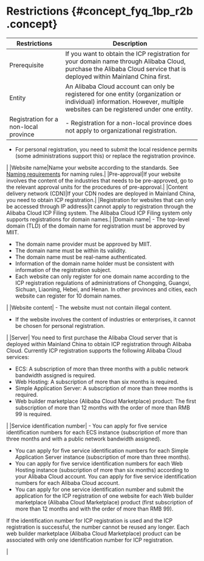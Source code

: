 # Restrictions {#concept_fyq_1bp_r2b .concept}

|Restrictions|Description|
|------------|-----------|
|Prerequisite|If you want to obtain the ICP registration for your domain name through Alibaba Cloud, purchase the Alibaba Cloud service that is deployed within Mainland China first.|
|Entity|An Alibaba Cloud account can only be registered for one entity \(organization or individual\) information. However, multiple websites can be registered under one entity.|
|Registration for a non-local province| -   Registration for a non-local province does not apply to organizational registration.
-   For personal registration, you need to submit the local residence permits \(some administrations support this\) or replace the registration province.

 |
|Website name|Name your website according to the standards. See [Naming requirements](https://help.aliyun.com/knowledge_detail/36948.html) for naming rules.|
|Pre-approval|If your website involves the content of the industries that needs to be pre-approved, go to the relevant approval units for the procedures of pre-approval.|
|Content delivery network \(CDN\)|If your CDN nodes are deployed in Mainland China, you need to obtain ICP registration.|
|Registration for websites that can only be accessed through IP address|It cannot apply to registration through the Alibaba Cloud ICP Filing system. The Alibaba Cloud ICP Filing system only supports registrations for domain names.|
|Domain name| -   The top-level domain \(TLD\) of the domain name for registration must be approved by MIIT.
-   The domain name provider must be approved by MIIT.
-   The domain name must be within its validity.
-   The domain name must be real-name authenticated.
-   Information of the domain name holder must be consistent with information of the registration subject.
-   Each website can only register for one domain name according to the ICP registration regulations of administrations of Chongqing, Guangxi, Sichuan, Liaoning, Hebei, and Henan. In other provinces and cities, each website can register for 10 domain names.

 |
|Website content| -   The website must not contain illegal content.
-   If the website involves the content of industries or enterprises, it cannot be chosen for personal registration.

 |
|Server| You need to first purchase the Alibaba Cloud server that is deployed within Mainland China to obtain ICP registration through Alibaba Cloud. Currently ICP registration supports the following Alibaba Cloud services:

 -   ECS: A subscription of more than three months with a public network bandwidth assigned is required.
-   Web Hosting: A subscription of more than six months is required.
-   Simple Application Server: A subscription of more than three months is required.
-   Web builder marketplace \(Alibaba Cloud Marketplace\) product: The first subscription of more than 12 months with the order of more than RMB 99 is required.

 |
|Service identification number| -   You can apply for five service identification numbers for each ECS instance \(subscription of more than three months and with a public network bandwidth assigned\).
-   You can apply for five service identification numbers for each Simple Application Server instance \(subscription of more than three months\).
-   You can apply for five service identification numbers for each Web Hosting instance \(subscription of more than six months\) according to your Alibaba Cloud account. You can apply for five service identification numbers for each Alibaba Cloud account.
-   You can apply for one service identification number and submit the application for the ICP registration of one website for each Web builder marketplace \(Alibaba Cloud Marketplace\) product \(first subscription of more than 12 months and with the order of more than RMB 99\).

 If the identification number for ICP registration is used and the ICP registration is successful, the number cannot be reused any longer. Each web builder marketplace \(Alibaba Cloud Marketplace\) product can be associated with only one identification number for ICP registration.

 |

